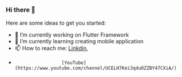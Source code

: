 ### Hi there 👋


Here are some ideas to get you started:

- 🔭 I’m currently working on Flutter Framework 
- 🌱 I’m currently learning creating mobile application
- 📫 How to reach me: [Linkdin](https://www.linkedin.com/in/moulia-das-proma-1b2401230/),
-                      [YouTube](https://www.youtube.com/channel/UCELH7Kei3qduOZZBY47CXiA/)
